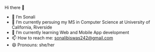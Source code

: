 Hi there 👋

- 👋 I’m Sonali
- 🔭 I’m currently persuing my MS in Computer Science at University of California, Riverside
- 🌱 I’m currently learning Web and Mobile App development
- 📫 How to reach me: sonalibiswas242@gmail.com
- 😄 Pronouns: she/her

